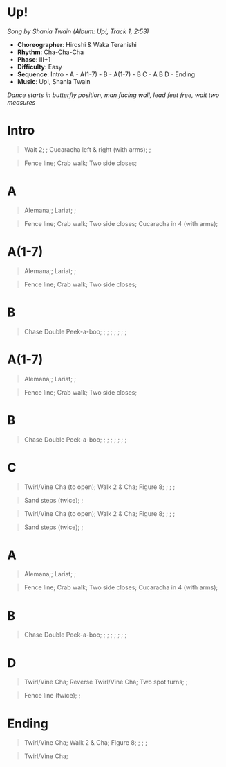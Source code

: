 # Up!
*Song by Shania Twain (Album: Up!, Track 1, 2:53)*

* **Choreographer**: Hiroshi & Waka Teranishi
* **Rhythm**: Cha-Cha-Cha
* **Phase**: III+1
* **Difficulty**: Easy
* **Sequence**: Intro - A - A(1-7) - B - A(1-7) - B C - A B D - Ending
* **Music**: Up!, Shania Twain

*Dance starts in butterfly position, man facing wall, lead feet free, wait two measures*

# Intro

> Wait 2; ; Cucaracha left & right (with arms); ;

> Fence line; Crab walk; Two side closes;

# A

> Alemana;;  Lariat; ;

> Fence line; Crab walk; Two side closes; Cucaracha in 4 (with arms);

# A(1-7)

> Alemana;;  Lariat; ;

> Fence line; Crab walk; Two side closes;

# B

> Chase Double Peek-a-boo; ; ; ; ; ; ; ;

# A(1-7)

> Alemana;;  Lariat; ;

> Fence line; Crab walk; Two side closes;

# B

> Chase Double Peek-a-boo; ; ; ; ; ; ; ;

# C

> Twirl/Vine Cha (to open); Walk 2 & Cha; Figure 8; ; ; ;

> Sand steps (twice); ;

> Twirl/Vine Cha (to open); Walk 2 & Cha; Figure 8; ; ; ;

> Sand steps (twice); ;

# A

> Alemana;;  Lariat; ;

> Fence line; Crab walk; Two side closes; Cucaracha in 4 (with arms);

# B

> Chase Double Peek-a-boo; ; ; ; ; ; ; ;

# D

> Twirl/Vine Cha; Reverse Twirl/Vine Cha; Two spot turns; ;

> Fence line (twice); ;

# Ending

> Twirl/Vine Cha; Walk 2 & Cha; Figure 8; ; ; ;

> Twirl/Vine Cha;
